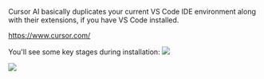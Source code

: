 Cursor AI basically duplicates your current VS Code IDE environment along with their extensions, if you have VS Code installed. 

https://www.cursor.com/

You'll see some key stages during installation:
![](Vx8SWVj.png)

![](khhxVKf.png)
